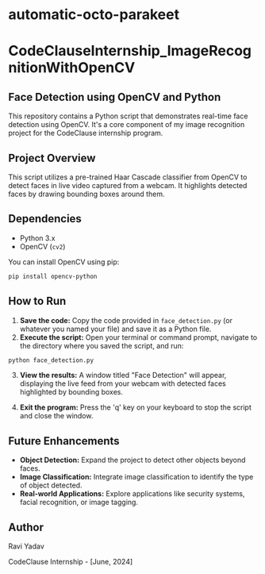 # automatic-octo-parakeet
# CodeClauseInternship_ImageRecognitionWithOpenCV

## Face Detection using OpenCV and Python

This repository contains a Python script that demonstrates real-time face detection using OpenCV.  It's a core component of my image recognition project for the CodeClause internship program.

## Project Overview

This script utilizes a pre-trained Haar Cascade classifier from OpenCV to detect faces in live video captured from a webcam. It highlights detected faces by drawing bounding boxes around them.

## Dependencies

- Python 3.x
- OpenCV (`cv2`)

You can install OpenCV using pip:

```bash
pip install opencv-python
```

## How to Run

1. **Save the code:** Copy the code provided in `face_detection.py` (or whatever you named your file) and save it as a Python file.
2. **Execute the script:**  Open your terminal or command prompt, navigate to the directory where you saved the script, and run:

```bash
python face_detection.py
```

3. **View the results:** A window titled "Face Detection" will appear, displaying the live feed from your webcam with detected faces highlighted by bounding boxes. 

4. **Exit the program:** Press the 'q' key on your keyboard to stop the script and close the window.

## Future Enhancements

* **Object Detection:** Expand the project to detect other objects beyond faces.
* **Image Classification:**  Integrate image classification to identify the type of object detected.
* **Real-world Applications:** Explore applications like security systems, facial recognition, or image tagging.

## Author

Ravi Yadav 

CodeClause Internship - [June, 2024]

